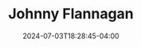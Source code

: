 ---
title: Johnny Flannagan
date: 2024-07-03T18:28:45-04:00
featured_image: Johnny-Flannagan.webp
featured_image_attr: 
featured_image_attr_link: 
featured_image_alt: Headshot of Johnny Flannagan
featured_image_caption: Headshot of Johnny Flannagan
Socials:
  Facebook: 
  Twitter: 
  Instagram: johnnyboy_flannagan
  LinkedIn: 
  IBDB: 
  IMDb:
  TikTok: johnnyboyflannagan
  Website: 
---